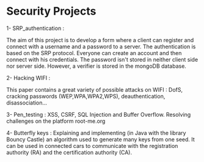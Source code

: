 # Security Projects 

1- SRP_authentication :

The aim of this project is to develop a form where a client can register and connect with a username and a password to a server. The authentication is based on the SRP protocol. 
Everyone can create an account and then connect with his credentials. 
The password isn't stored in neither client side nor server side. However, a verifier is stored in the mongoDB database. 

2- Hacking WIFI :

This paper contains a great variety of possible attacks on WIFI : DofS, cracking passwords (WEP,WPA,WPA2,WPS), deauthentication, disassociation... 

3- Pen_testing :
XSS, CSRF, SQL Injection and Buffer Overflow. Resolving challenges on the platform root-me.org

4- Butterfly keys :
Explaining and implementing (in Java with the library Bouncy Castle) an algorithm used to generate many keys from one seed. It can be used in connected cars to communicate with the registration authority (RA) and the certification authority (CA).
